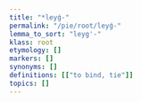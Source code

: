 ```yaml
---
title: "*leyǵ-"
permalink: "/pie/root/leyǵ-"
lemma_to_sort: "leyg'-"
klass: root
etymology: []
markers: []
synonyms: []
definitions: [["to bind, tie"]]
topics: []
---
```

